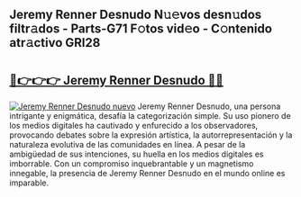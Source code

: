 ## Jeremy Renner Desnudo N𝚞𝚎vos desn𝚞dos filtr𝚊dos - Parts-G71 F𝚘tos vid𝚎o - C𝚘ntenido atr𝚊ctivo GRl28

# <h2><a href="http://mbarsl.tromn.icu/?c=Jeremy+Renner+Desnudo">🔗👉👉👉 Jeremy Renner Desnudo 🔗🔗</a></h2>

[![Jeremy Renner Desnudo nuevo](https://i.imgur.com/pEAQMta.gif)](http://mbarsl.tromn.icu/?c=Jeremy+Renner+Desnudo)
Jeremy Renner Desnudo, una persona intrigante y enigmática, desafía la categorización simple. Su uso pionero de los medios digitales ha cautivado y enfurecido a los observadores, provocando debates sobre la expresión artística, la autorrepresentación y la naturaleza evolutiva de las comunidades en línea. A pesar de la ambigüedad de sus intenciones, su huella en los medios digitales es imborrable. Con un compromiso inquebrantable y un magnetismo innegable, la presencia de Jeremy Renner Desnudo en el mundo online es imparable.
